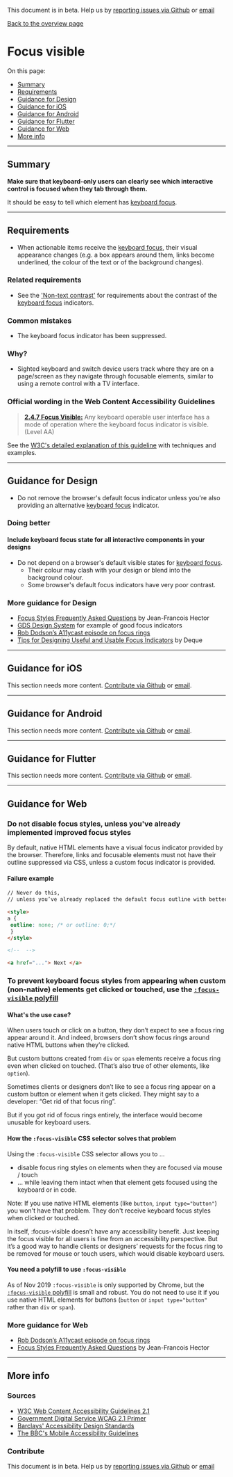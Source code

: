 This document is in beta. Help us by [reporting issues via Github](https://github.com/theappbusiness/accessibility-guidelines) or [email](mailto:jeanfrancois@theappbusiness.com)

[Back to the overview page](./../index.html)

# Focus visible

On this page:
* [Summary](#summary)
* [Requirements](#requirements)
* [Guidance for Design](#guidance-for-design)
* [Guidance for iOS](#guidance-for-ios)
* [Guidance for Android](#guidance-for-android)
* [Guidance for Flutter](#guidance-for-flutter)
* [Guidance for Web](#guidance-for-web)
* [More info](#more-info)

---

## Summary

**Make sure that keyboard-only users can clearly see which interactive control is focused when they tab through them.**

It should be easy to tell which element has [keyboard focus](./definitions.md#keyboard-focus).

---

## Requirements

* When actionable items receive the [keyboard focus](./definitions.md#keyboard-focus), their visual appearance changes (e.g. a box appears around them, links become underlined, the colour of the text or of the background changes).

### Related requirements

* See the ['Non-text contrast'](./1.4.11.md) for requirements about the contrast of the [keyboard focus](./definitions.md#keyboard-focus) indicators.

### Common mistakes

* The keyboard focus indicator has been suppressed.

### Why?

* Sighted keyboard and switch device users track where they are on a page/screen as they navigate through focusable elements, similar to using a remote control with a TV interface.

### Official wording in the Web Content Accessibility Guidelines

> [**2.4.7 Focus Visible:**](https://www.w3.org/TR/UNDERSTANDING-WCAG20/navigation-mechanisms-focus-visible.html) Any keyboard operable user interface has a mode of operation where the keyboard focus indicator is visible. (Level AA)

See the [W3C's detailed explanation of this guideline](https://www.w3.org/TR/UNDERSTANDING-WCAG20/navigation-mechanisms-focus-visible.html) with techniques and examples.

---

## Guidance for Design

* Do not remove the browser's default focus indicator unless you're also providing an alternative [keyboard focus](./definitions.md#keyboard-focus) indicator.

### Doing better

#### Include keyboard focus state for all interactive components in your designs

* Do not depend on a browser's default visible states for [keyboard focus](./definitions.md#keyboard-focus).
  * Their colour may clash with your design or blend into the background colour.
  * Some browser's default focus indicators have very poor contrast. 

### More guidance for Design

* [Focus Styles Frequently Asked Questions](https://docs.google.com/document/d/1I9AvA3cPDlNdNpBZ1Kotk0CRLjL4aNe5Fkjs6S61nBI/edit?usp=sharing) by Jean-Francois Hector
* [GDS Design System](https://design-system.service.gov.uk/components/) for example of good focus indicators
* [Rob Dodson’s A11ycast episode on focus rings](https://www.youtube.com/watch?v=ilj2P5-5CjI&list=PLNYkxOF6rcICWx0C9LVWWVqvHlYJyqw7g&index=15)
* [Tips for Designing Useful and Usable Focus Indicators](https://www.deque.com/blog/give-site-focus-tips-designing-usable-focus-indicators/) by Deque

---

## Guidance for iOS

This section needs more content. [Contribute via Github](https://github.com/theappbusiness/accessibility-guidelines/) or [email](mailto:kane.cheshire@theappbusiness.com).

---

## Guidance for Android

This section needs more content. [Contribute via Github](https://github.com/theappbusiness/accessibility-guidelines/) or [email](mailto:jeanfrancois@theappbusiness.com).

---

## Guidance for Flutter

This section needs more content. [Contribute via Github](https://github.com/theappbusiness/accessibility-guidelines/) or [email](mailto:jacek.kulinski@theappbusiness.com).

---

## Guidance for Web

### Do not disable focus styles, unless you've already implemented improved focus styles

By default, native HTML elements have a visual focus indicator provided by the browser. Therefore, links and focusable elements must not have their outline suppressed via CSS, unless a custom focus indicator is provided.

#### Failure example

```html
// Never do this,
// unless you’ve already replaced the default focus outline with better custom focus styles!

<style>
a {
 outline: none; /* or outline: 0;*/
 } 
</style>

<!--  -->

<a href="..."> Next </a>  
```

### To prevent keyboard focus styles from appearing when custom (non-native) elements get clicked or touched, use the [`:focus-visible` polyfill](https://wicg.github.io/focus-visible/explainer.html)

#### What's the use case?

When users touch or click on a button, they don’t expect to see a focus ring appear around it.
And indeed, browsers don’t show focus rings around native HTML buttons when they’re clicked.

But custom buttons created from `div` or `span` elements receive a focus ring even when clicked on touched. (That’s also true of other elements, like `option`).

Sometimes clients or designers don’t like to see a focus ring appear on a custom button or element when it gets clicked. They might say to a developer: “Get rid of that focus ring”.

But if you got rid of focus rings entirely, the interface would become unusable for keyboard users.

#### How the `:focus-visible` CSS selector solves that problem

Using the `:focus-visible` CSS selector allows you to …

* disable focus ring styles on elements when they are focused via mouse / touch
* … while leaving them intact when that element gets focused using the keyboard or in code.

Note: If you use native HTML elements (like `button`, `input type="button"`) you won't have that problem. They don't receive keyboard focus styles when clicked or touched.

In itself, :focus-visible doesn’t have any accessibility benefit. Just keeping the focus visible for all users is fine from an accessibility perspective. But it’s a good way to handle clients or designers’ requests for the focus ring to be removed for mouse or touch users, which would disable keyboard users.

#### You need a polyfill to use `:focus-visible`

As of Nov 2019 `:focus-visible` is only supported by Chrome, but the [`:focus-visible` polyfill](https://wicg.github.io/focus-visible/explainer.html) is small and robust. You do not need to use it if you use native HTML elements for buttons (`button` or `input type="button"` rather than `div` or `span`).

### More guidance for Web

* [Rob Dodson’s A11ycast episode on focus rings](https://www.youtube.com/watch?v=ilj2P5-5CjI&list=PLNYkxOF6rcICWx0C9LVWWVqvHlYJyqw7g&index=15)
* [Focus Styles Frequently Asked Questions](https://docs.google.com/document/d/1I9AvA3cPDlNdNpBZ1Kotk0CRLjL4aNe5Fkjs6S61nBI/edit?usp=sharing) by Jean-Francois Hector

---

## More info

### Sources

* [W3C Web Content Accessibility Guidelines 2.1](https://www.w3.org/TR/WCAG21/)
* [Government Digital Service WCAG 2.1 Primer](https://alphagov.github.io/wcag-primer/)
* [Barclays' Accessibility Design Standards](https://home.barclays/who-we-are/our-suppliers/our-requirements-of-external-suppliers/)
* [The BBC's Mobile Accessibility Guidelines](https://www.bbc.co.uk/guidelines/futuremedia/accessibility/mobile/summary)

### Contribute

This document is in beta. Help us by [reporting issues via Github](https://github.com/theappbusiness/accessibility-guidelines) or [email](mailto:jeanfrancois@theappbusiness.com)
